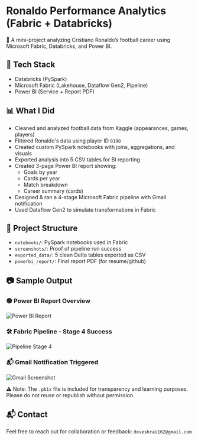 # Ronaldo Performance Analytics (Fabric + Databricks)

🎯 A mini-project analyzing Cristiano Ronaldo’s football career using Microsoft Fabric, Databricks, and Power BI.

## 🔧 Tech Stack
- Databricks (PySpark)
- Microsoft Fabric (Lakehouse, Dataflow Gen2, Pipeline)
- Power BI (Service + Report PDF)

## 📊 What I Did
- Cleaned and analyzed football data from Kaggle (appearances, games, players)
- Filtered Ronaldo's data using player ID `8198`
- Created custom PySpark notebooks with joins, aggregations, and visuals
- Exported analysis into 5 CSV tables for BI reporting
- Created 3-page Power BI report showing:
  - Goals by year
  - Cards per year
  - Match breakdown
  - Career summary (cards)
- Designed & ran a 4-stage Microsoft Fabric pipeline with Gmail notification
- Used Dataflow Gen2 to simulate transformations in Fabric

## 📁 Project Structure
- `notebooks/`: PySpark notebooks used in Fabric
- `screenshots/`: Proof of pipeline run success
- `exported_data/`: 5 clean Delta tables exported as CSV
- `powerbi_report/`: Final report PDF (for resume/github)

## 📷 Sample Output

### 🟢 Power BI Report Overview
![Power BI Report](screenshots/ronaldo_report_screenshot.png)

### 🛠️ Fabric Pipeline - Stage 4 Success
![Pipeline Stage 4](screenshots/pipeline_stage4_run.png)

### 📬 Gmail Notification Triggered
![Gmail Screenshot](screenshots/gmail_notification_success.png)

⚠️ Note: The `.pbix` file is included for transparency and learning purposes. Please do not reuse or republish without permission.

## 📬 Contact
Feel free to reach out for collaboration or feedback: `deveshrai162@gmail.com`
